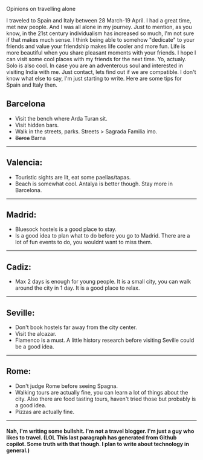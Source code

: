 Opinions on travelling alone

I traveled to Spain and Italy between 28 March-19 April. I had a great time, met new people. And I was all alone in my journey. Just to mention, as you know, in the 21st century individualism has increased so much, I'm not sure if that makes much sense. I think being able to somehow "dedicate" to your friends and value your friendship makes life cooler and more fun. Life is more beautiful when you share pleasant moments with your friends. I hope I can visit some cool places with my friends for the next time. Yo, actualy. Solo is also cool. In case you are an adventerous soul and interested in visiting India with me. Just contact, lets find out if we are compatible. I don't know what else to say, I'm just starting to write. Here are some tips for Spain and Italy then.

## Barcelona

- Visit the bench where Arda Turan sit.
- Visit hidden bars.
- Walk in the streets, parks. Streets > Sagrada Familia imo.
- ~~Barca~~ Barna

<hr/>

## Valencia:

- Touristic sights are lit, eat some paellas/tapas.
- Beach is somewhat cool. Antalya is better though. Stay more in Barcelona.

<hr/>

## Madrid:

- Bluesock hostels is a good place to stay.
- Is a good idea to plan what to do before you go to Madrid. There are a lot of fun events to do, you wouldnt want to miss them.

<hr/>

## Cadiz:

- Max 2 days is enough for young people. It is a small city, you can walk around the city in 1 day. It is a good place to relax.

<hr/>

## Seville:

- Don't book hostels far away from the city center.
- Visit the alcazar.
- Flamenco is a must. A little history research before visiting Seville could be a good idea.

<hr/>

## Rome:

- Don't judge Rome before seeing Spagna.
- Walking tours are actually fine, you can learn a lot of things about the city. Also there are food tasting tours, haven't tried those but probably is a good idea.
- Pizzas are actually fine.

<hr/>

#### Nah, I'm writing some bullshit. I'm not a travel blogger. I'm just a guy who likes to travel. (LOL This last paragraph has generated from Github copilot. Some truth with that though. I plan to write about technology in general.)
